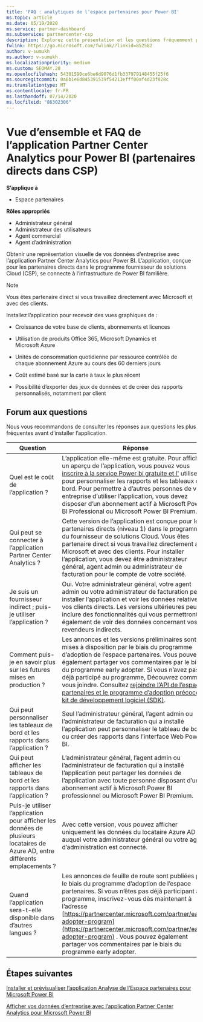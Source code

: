 ```yaml
---
title: 'FAQ : analytiques de l’espace partenaires pour Power BI'
ms.topic: article
ms.date: 05/19/2020
ms.service: partner-dashboard
ms.subservice: partnercenter-csp
description: Explorez cette présentation et les questions fréquemment posées sur l’application Partner Center Analytics pour Power BI.
fwlink: https://go.microsoft.com/fwlink/?linkid=852582
author: v-sumukh
ms.author: v-sumukh
ms.localizationpriority: medium
ms.custom: SEOMAY.20
ms.openlocfilehash: 54301590ce6be6d9076d1fb337979148455f25f6
ms.sourcegitcommit: 0a6b1e6d845391539f54213efff00af4d23f028c
ms.translationtype: MT
ms.contentlocale: fr-FR
ms.lasthandoff: 07/14/2020
ms.locfileid: "86302306"
---
```

# <a name="overview-and-faqs-for-the-partner-center-analytics-app-for-power-bi-direct-partners-in-csp"></a>Vue d’ensemble et FAQ de l’application Partner Center Analytics pour Power BI (partenaires directs dans CSP)

**S’applique à**

- Espace partenaires

**Rôles appropriés**

- Administrateur général
- Administrateur des utilisateurs
- Agent commercial
- Agent d’administration

Obtenir une représentation visuelle de vos données d’entreprise avec l’application Partner Center Analytics pour Power BI. L’application, conçue pour les partenaires directs dans le programme fournisseur de solutions Cloud (CSP), se connecte à l’infrastructure de Power BI familière.

> [!NOTE]  
> Vous êtes partenaire direct si vous travaillez directement avec Microsoft et avec des clients.

Installez l’application pour recevoir des vues graphiques de :

- Croissance de votre base de clients, abonnements et licences

- Utilisation de produits Office 365, Microsoft Dynamics et Microsoft Azure

- Unités de consommation quotidienne par ressource contrôlée de chaque abonnement Azure au cours des 60 derniers jours

- Coût estimé basé sur la carte à taux le plus récent

- Possibilité d’exporter des jeux de données et de créer des rapports personnalisés, notamment par client

## <a name="frequently-asked-questions"></a>Forum aux questions

Nous vous recommandons de consulter les réponses aux questions les plus fréquentes avant d’installer l’application.

| **Question** | **Réponse** |
| --- | ---------- |
| Quel est le coût de l’application ? | L’application elle-même est gratuite. Pour afficher un aperçu de l’application, vous pouvez vous [inscrire à la service Power bi gratuite et l'](https://go.microsoft.com/fwlink/p/?linkid=845347) utiliser pour personnaliser les rapports et les tableaux de bord. Pour permettre à d’autres personnes de votre entreprise d’utiliser l’application, vous devez disposer d’un abonnement actif à Microsoft Power BI Professional ou Microsoft Power BI Premium. |
| Qui peut se connecter à l’application Partner Center Analytics ? | Cette version de l’application est conçue pour les partenaires directs (niveau 1) dans le programme du fournisseur de solutions Cloud. Vous êtes partenaire direct si vous travaillez directement avec Microsoft et avec des clients. Pour installer l’application, vous devez être administrateur général, agent admin ou administrateur de facturation pour le compte de votre société. |
| Je suis un fournisseur indirect ; puis-je utiliser l’application ? | Oui. Votre administrateur général, votre agent admin ou votre administrateur de facturation peut installer l’application et voir les données relatives à vos clients directs. Les versions ultérieures peuvent inclure des fonctionnalités qui vous permettront également de voir des données concernant vos revendeurs indirects. |
| Comment puis-je en savoir plus sur les futures mises en production ? | Les annonces et les versions préliminaires sont mises à disposition par le biais du programme d’adoption de l’espace partenaires. Vous pouvez également partager vos commentaires par le biais du programme early adopter. Si vous n’avez pas déjà participé au programme, Découvrez comment vous joindre. Consultez [rejoindre l’API de l’espace partenaires et le programme d’adoption précoce du kit de développement logiciel (SDK)](https://docs.microsoft.com/partner-center/develop/early-adopter-program).  |
| Qui peut personnaliser les tableaux de bord et les rapports dans l’application ? | Seul l’administrateur général, l’agent admin ou l’administrateur de facturation qui a installé l’application peut personnaliser le tableau de bord ou créer des rapports dans l’interface Web Power BI. |
| Qui peut afficher les tableaux de bord et les rapports dans l’application ? | L’administrateur général, l’agent admin ou l’administrateur de facturation qui a installé l’application peut partager les données de l’application avec toute personne disposant d’un abonnement actif à Microsoft Power BI professionnel ou Microsoft Power BI Premium. |
| Puis-je utiliser l’application pour afficher les données de plusieurs locataires de Azure AD, entre différents emplacements ? | Avec cette version, vous pouvez afficher uniquement les données du locataire Azure AD auquel votre administrateur général ou votre agent d’administration est connecté. | 
| Quand l’application sera-t-elle disponible dans d’autres langues ? | Les annonces de feuille de route sont publiées par le biais du programme d’adoption de l’espace partenaires. Si vous n’êtes pas déjà participant au programme, inscrivez-vous dès maintenant à l’adresse [https://partnercenter.microsoft.com/partner/early-adopter-program](https://partnercenter.microsoft.com/partner/early-adopter-program) . Vous pouvez également partager vos commentaires par le biais du programme early adopter. | 



## <a name="next-steps"></a>Étapes suivantes

[Installer et prévisualiser l’application Analyse de l’Espace partenaires pour Microsoft Power BI](power-bi-app-for-direct-partners-install.md)

[Afficher vos données d’entreprise avec l’application Partner Center Analytics pour Microsoft Power BI](power-bi-app-for-direct-partners-use.md)
